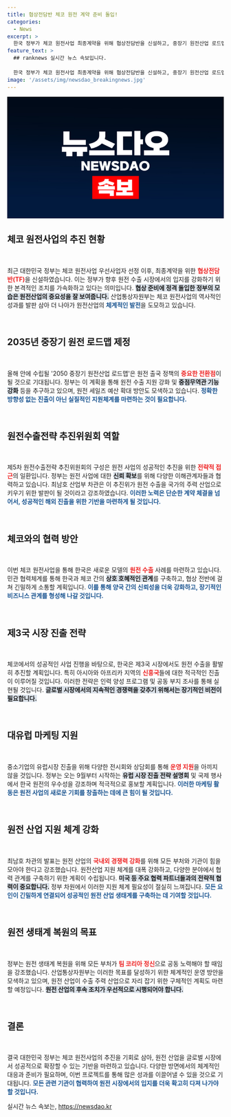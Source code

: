 ```yaml
---
title: 협상전담반 체코 원전 계약 준비 돌입!
categories:
  - News
excerpt: >
  한국 정부가 체코 원전사업 최종계약을 위해 협상전담반을 신설하고, 중장기 원전산업 로드맵을 수립하는 등 원전 수출의 새로운 주력 산업으로 육성하기 위한 강력한 전략을 추진한다. 이 성과가 향후 제3, 제4의 원전 수출로 이어질지 이목이 집중된다!
feature_text: >
  ## ranknews 실시간 뉴스 속보입니다.

  한국 정부가 체코 원전사업 최종계약을 위해 협상전담반을 신설하고, 중장기 원전산업 로드맵을 수립하는 등 원전 수출의 새로운 주력 산업으로 육성하기 위한 강력한 전략을 추진한다. 이 성과가 향후 제3, 제4의 원전 수출로 이어질지 이목이 집중된다!
image: '/assets/img/newsdao_breakingnews.jpg'
---
```


<p><img src="/assets/img/newsdao_breakingnews.jpg" alt="ranknews 속보" /></p>

<h2 data-ke-size="size26">체코 원전사업의 추진 현황</h2>

<p data-ke-size="size16">&nbsp;</p>

<p>최근 대한민국 정부는 체코 원전사업 우선사업자 선정 이후, 최종계약을 위한 <b><span style="color: #ee2323;">협상전담반(TF)</span></b>을 신설하였습니다. 이는 정부가 향후 원전 수출 시장에서의 입지를 강화하기 위한 본격적인 조치를 가속화하고 있다는 의미입니다. <b><span style="background-color: #21538527;">협상 준비에 정격 돌입한 정부의 모습은 원전산업의 중요성을 잘 보여줍니다.</span></b> 산업통상자원부는 체코 원전사업의 역사적인 성과를 발판 삼아 더 나아가 원전산업의 <b><span style="color: #1a5490;">체계적인 발전</span></b>을 도모하고 있습니다.</p>

<p data-ke-size="size16">&nbsp;</p>

<h2 data-ke-size="size26">2035년 중장기 원전 로드맵 제정</h2>

<p data-ke-size="size16">&nbsp;</p>

<p>올해 안에 수립될 '2050 중장기 원전산업 로드맵'은 원전 출국 정책의 <b><span style="color: #ee2323;">중요한 전환점</span></b>이 될 것으로 기대됩니다. 정부는 이 계획을 통해 원전 수출 지원 강화 및 <b><span style="background-color: #21538527;">중점무역관 기능 강화</span></b> 등을 추구하고 있으며, 원전 세일즈 예산 확대 방안도 모색하고 있습니다. <b><span style="color: #1a5490;">정확한 방향성 없는 진출이 아닌 실질적인 지원체계를 마련하는 것이 필요합니다.</span></b></p>

<p data-ke-size="size16">&nbsp;</p>

<h2 data-ke-size="size26">원전수출전략 추진위원회 역할</h2>

<p data-ke-size="size16">&nbsp;</p>

<p>제5차 원전수출전략 추진위원회의 구성은 원전 사업의 성공적인 추진을 위한 <b><span style="color: #ee2323;">전략적 접근</span></b>의 일환입니다. 정부는 원전 사업에 대한 <b><span style="background-color: #21538527;">신뢰 확보</span></b>를 위해 다양한 이해관계자들과 협력하고 있습니다. 최남호 산업부 차관은 이 추진위가 원전 수출을 국가의 주력 산업으로 키우기 위한 발판이 될 것이라고 강조하였습니다. <b><span style="color: #1a5490;">이러한 노력은 단순한 계약 체결을 넘어서, 성공적인 해외 진출을 위한 기반을 마련하게 될 것입니다.</span></b></p>

<p data-ke-size="size16">&nbsp;</p>

<h2 data-ke-size="size26">체코와의 협력 방안</h2>

<p data-ke-size="size16">&nbsp;</p>

<p>이번 체코 원전사업을 통해 한국은 새로운 모델의 <b><span style="color: #ee2323;">원전 수출</span></b> 사례를 마련하고 있습니다. 민관 협력체계를 통해 한국과 체코 간의 <b><span style="background-color: #21538527;">상호 호혜적인 관계</span></b>를 구축하고, 협상 전반에 걸쳐 긴밀하게 소통할 계획입니다. <b><span style="color: #1a5490;">이를 통해 양국 간의 신뢰성을 더욱 강화하고, 장기적인 비즈니스 관계를 형성해 나갈 것입니다.</span></b></p>

<p data-ke-size="size16">&nbsp;</p>

<h2 data-ke-size="size26">제3국 시장 진출 전략</h2>

<p data-ke-size="size16">&nbsp;</p>

<p>체코에서의 성공적인 사업 진행을 바탕으로, 한국은 제3국 시장에서도 원전 수출을 활발히 추진할 계획입니다. 특히 아시아와 아프리카 지역의 <b><span style="color: #ee2323;">신흥국</span></b>들에 대한 적극적인 진출이 이루어질 것입니다. 이러한 전략은 인력 양성 프로그램 및 공동 부지 조사를 통해 실현될 것입니다. <b><span style="background-color: #21538527;">글로벌 시장에서의 지속적인 경쟁력을 갖추기 위해서는 장기적인 비전이 필요합니다.</span></b></p>

<p data-ke-size="size16">&nbsp;</p>

<h2 data-ke-size="size26">대유럽 마케팅 지원</h2>

<p data-ke-size="size16">&nbsp;</p>

<p>중소기업의 유럽시장 진출을 위해 다양한 전시회와 상담회를 통해 <b><span style="color: #ee2323;">운영 지원</span></b>을 아끼지 않을 것입니다. 정부는 오는 9월부터 시작하는 <b><span style="background-color: #21538527;">유럽 시장 진출 전략 설명회</span></b> 및 국제 행사에서 한국 원전의 우수성을 강조하며 적극적으로 홍보할 계획입니다. <b><span style="color: #1a5490;">이러한 마케팅 활동은 원전 사업의 새로운 기회를 창출하는 데에 큰 힘이 될 것입니다.</span></b></p>

<p data-ke-size="size16">&nbsp;</p>

<h2 data-ke-size="size26">원전 산업 지원 체계 강화</h2>

<p data-ke-size="size16">&nbsp;</p>

<p>최남호 차관의 발표는 원전 산업의 <b><span style="color: #ee2323;">국내외 경쟁력 강화</span></b>를 위해 모든 부처와 기관이 힘을 모아야 한다고 강조했습니다. 원전산업 지원 체계를 대폭 강화하고, 다양한 분야에서 협력 관계를 구축하기 위한 계획이 수립됩니다. <b><span style="background-color: #21538527;">미국 등 주요 협력 파트너들과의 전략적 협력이 중요합니다.</span></b> 정부 차원에서 이러한 지원 체계 필요성이 절실히 느껴집니다. <b><span style="color: #1a5490;">모든 요인이 긴밀하게 연결되어 성공적인 원전 산업 생태계를 구축하는 데 기여할 것입니다.</span></b></p>

<p data-ke-size="size16">&nbsp;</p>

<h2 data-ke-size="size26">원전 생태계 복원의 목표</h2>

<p data-ke-size="size16">&nbsp;</p>

<p>정부는 원전 생태계 복원을 위해 모든 부처가 <b><span style="color: #ee2323;">팀 코리아 정신</span></b>으로 공동 노력해야 할 때임을 강조했습니다. 산업통상자원부는 이러한 목표를 달성하기 위한 체계적인 운영 방안을 모색하고 있으며, 원전 산업이 수출 주력 산업으로 자리 잡기 위한 구체적인 계획도 마련할 예정입니다. <b><span style="background-color: #21538527;">원전 산업의 후속 조치가 우선적으로 시행되어야 합니다.</span></b></p>

<p data-ke-size="size16">&nbsp;</p>

<h2 data-ke-size="size26">결론</h2>

<p data-ke-size="size16">&nbsp;</p>

<p>결국 대한민국 정부는 체코 원전사업의 추진을 기회로 삼아, 원전 산업을 글로벌 시장에서 성공적으로 확장할 수 있는 기반을 마련하고 있습니다. 다양한 방면에서의 체계적인 대응과 준비가 필요하며, 이번 프로젝트를 통해 많은 성과를 이끌어낼 수 있을 것으로 기대됩니다. <b><span style="color: #1a5490;">모든 관련 기관이 협력하여 원전 시장에서의 입지를 더욱 확고히 다져 나가야 할 것입니다.</span></b></p>
실시간 뉴스 속보는, <a href="https://newsdao.kr" rel="dofollow">https://newsdao.kr</a>


